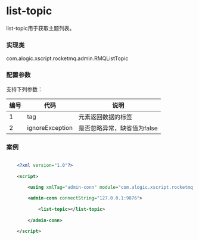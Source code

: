 list-topic
===========

list-topic用于获取主题列表。

### 实现类

com.alogic.xscript.rocketmq.admin.RMQListTopic

### 配置参数

支持下列参数：

| 编号 | 代码 | 说明 |
| ---- | ---- | ---- |
| 1 | tag | 元素返回数据的标签 |
| 2 | ignoreException | 是否忽略异常，缺省值为false |

### 案例

```xml

	<?xml version="1.0"?>
	
	<script>
	
		<using xmlTag="admin-conn" module="com.alogic.xscript.rocketmq.admin.RMQAdminConn" />

		<admin-conn connectString="127.0.0.1:9876">	
	
			<list-topic></list-topic>
	
		</admin-conn>

	</script>

```